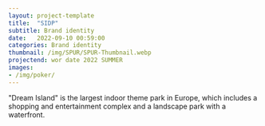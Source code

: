 ```yaml
---
layout: project-template
title:  "SIDP"
subtitle: Brand identity
date:   2022-09-10 00:59:00
categories: Brand identity
thumbnail: /img/SPUR/SPUR-Thumbnail.webp
projectend: wor date 2022 SUMMER
images:
- /img/poker/
---
```


"Dream Island" is the largest indoor theme park in Europe, which includes a shopping and entertainment complex and a landscape park with a waterfront.

